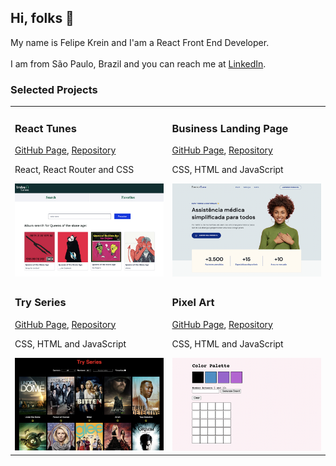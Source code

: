 <h2>Hi, folks 👋</h2>
My name is Felipe Krein and I'am a React Front End Developer.<br><br>I am from São Paulo, Brazil and you can reach me at <a href="https://www.linkedin.com/in/felipe-krein-rocha/">LinkedIn</a>.<br>

<h3 align="left">Selected Projects</h3>
<table>
  
  <tr>
     <td valign="top">
      <h3 align="left">React Tunes</h3>
      <p><a href="https://fkrein1.github.io/react-tunes/">GitHub Page</a>, <a href="https://github.com/fkrein1/react-tunes">Repository</a></p>
      <p>React, React Router and CSS</p>
      <a href="https://fkrein1.github.io/react-tunes/"><img width=400px src="./images/react-tunes.jpg" alt="Project-preview" /></a>
    </td>
    <td valign="top">
      <h3 align="left">Business Landing Page</h3>
      <p><a href="https://fkrein1.github.io/business-landing-page/">GitHub Page</a>, <a href="https://github.com/fkrein1/business-landing-page">Repository</a></p>
      <p>CSS, HTML and JavaScript</p>
      <a href="https://fkrein1.github.io/business-landing-page/"><img width=400px src="./images/simple-landing-page.png" alt="Project-preview" /></a>
    </td>
  </tr>
  <tr>
     <td valign="top">
      <h3 align="left">Try Series</h3>
      <p><a href="https://fkrein1.github.io/try-series/">GitHub Page</a>, <a href="https://github.com/fkrein1/try-series">Repository</a></p>
      <p>CSS, HTML and JavaScript</p>
      <a href="https://fkrein1.github.io/try-series/"><img width=400px src="./images/try-series.png" alt="Project-preview" /></a>
    </td>    
     <td valign="top">
      <h3 align="left">Pixel Art</h3>
      <p><a href="https://fkrein1.github.io/pixel-art/">GitHub Page</a>, <a href="https://github.com/fkrein1/pixel-art">Repository</a></p>
      <p>CSS, HTML and JavaScript</p>
      <a href="https://fkrein1.github.io/pixel-art/"><img width=400px src="./images/pixel-art.png" alt="Project-preview" /></a>
    </td>
  </tr>
  
</table>
